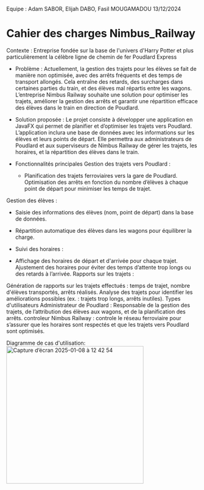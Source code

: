 Equipe : Adam SABOR, Elijah DABO, Fasil MOUGAMADOU
13/12/2024

# Cahier des charges Nimbus_Railway

Contexte : Entreprise fondée sur la base de l'univers d'Harry Potter et plus particulièrement la célèbre ligne de chemin de fer Poudlard Express
   
   - Problème : Actuellement, la gestion des trajets pour les élèves se fait de manière non optimisée, avec des arrêts fréquents et des temps de transport allongés. Cela entraîne des retards, des surcharges dans certaines parties du train, et des élèves mal répartis entre les wagons. L’entreprise Nimbus Railway souhaite une solution pour optimiser les trajets, améliorer la gestion des arrêts et garantir une répartition efficace des élèves dans le train en direction de Poudlard.
  
   - Solution proposée :
     Le projet consiste à développer une application en JavaFX qui permet de planifier et d’optimiser les trajets vers Poudlard. L’application inclura une base de données avec les informations sur les élèves et leurs points de départ. Elle permettra aux administrateurs de Poudlard et aux superviseurs de Nimbus Railway de gérer les trajets, les horaires, et la répartition des élèves dans le train.

- Fonctionnalités principales
Gestion des trajets vers Poudlard :

   - Planification des trajets ferroviaires vers la gare de Poudlard.
Optimisation des arrêts en fonction du nombre d’élèves à chaque point de départ pour minimiser les temps de trajet.

Gestion des élèves :

   - Saisie des informations des élèves (nom, point de départ) dans la base de données.
   - Répartition automatique des élèves dans les wagons pour équilibrer la charge.
   - Suivi des horaires :

- Affichage des horaires de départ et d'arrivée pour chaque trajet.
Ajustement des horaires pour éviter des temps d’attente trop longs ou des retards à l’arrivée.
Rapports sur les trajets :

Génération de rapports sur les trajets effectués : temps de trajet, nombre d'élèves transportés, arrêts réalisés.
Analyse des trajets pour identifier les améliorations possibles (ex. : trajets trop longs, arrêts inutiles).
Types d'utilisateurs
Administrateur de Poudlard :
Responsable de la gestion des trajets, de l’attribution des élèves aux wagons, et de la planification des arrêts.
controleur Nimbus Railway :
controle le réseau ferroviaire pour s’assurer que les horaires sont respectés et que les trajets vers Poudlard sont optimisés.

Diagramme de cas d'utilisation: 
<img width="360" alt="Capture d’écran 2025-01-08 à 12 42 54" src="https://github.com/user-attachments/assets/d1dab42f-f6e4-44e9-bbef-1ec8c10a192a" />
